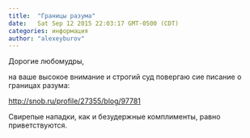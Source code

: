 ```yaml
---
title:  "Границы разума"
date:   Sat Sep 12 2015 22:03:17 GMT-0500 (CDT)
categories: информация
author: "alexeyburov"
---
```


Дорогие любомудры,

на ваше высокое внимание и строгий суд повергаю сие писание о границах разума:

http://snob.ru/profile/27355/blog/97781

Свирепые нападки, как и безудержные комплименты, равно приветствуются.